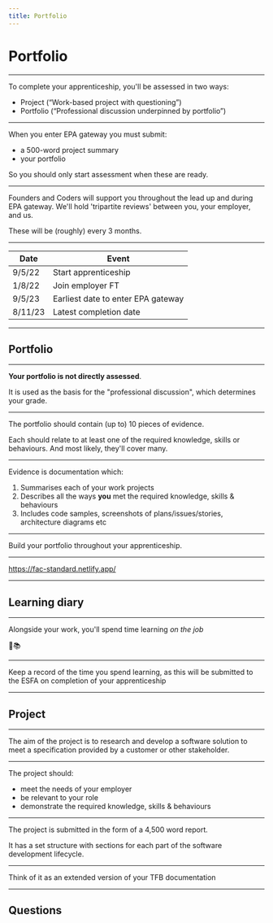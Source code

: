```yaml
---
title: Portfolio
---
```


# Portfolio

---

To complete your apprenticeship, you'll be assessed in two ways:

- Project (“Work-based project with questioning”)
- Portfolio (“Professional discussion underpinned by portfolio”)

---

When you enter EPA gateway you must submit:

- a 500-word project summary
- your portfolio

So you should only start assessment when these are ready.

---

Founders and Coders will support you throughout the lead up and during EPA gateway. We'll hold 'tripartite reviews' between you, your employer, and us.

These will be (roughly) every 3 months.

---

| Date    | Event                              |
| ------- | ---------------------------------- |
| 9/5/22  | Start apprenticeship               |
| 1/8/22  | Join employer FT                   |
| 9/5/23  | Earliest date to enter EPA gateway |
| 8/11/23 | Latest completion date             |

---

## Portfolio

---

**Your portfolio is not directly assessed**.

It is used as the basis for the "professional discussion", which determines your grade.

---

The portfolio should contain (up to) 10 pieces of evidence.

Each should relate to at least one of the required knowledge, skills or behaviours. And most likely, they'll cover many.

---

Evidence is documentation which:

1. Summarises each of your work projects
1. Describes all the ways **you** met the required knowledge, skills & behaviours
1. Includes code samples, screenshots of plans/issues/stories, architecture diagrams etc

---

Build your portfolio throughout your apprenticeship.

---

https://fac-standard.netlify.app/

---

## Learning diary

---

Alongside your work, you'll spend time learning _on the job_

💼📚

---

Keep a record of the time you spend learning, as this will be submitted to the ESFA on completion of your apprenticeship

---

## Project

---

The aim of the project is to research and develop a software solution to meet a specification provided by a customer or other stakeholder.

---

The project should:

- meet the needs of your employer
- be relevant to your role
- demonstrate the required knowledge, skills & behaviours

---

The project is submitted in the form of a 4,500 word report.

It has a set structure with sections for each part of the software development lifecycle.

---

Think of it as an extended version of your TFB documentation

---

## Questions
